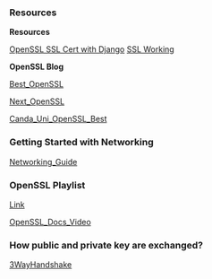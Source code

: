 ### Resources

**Resources**

[OpenSSL SSL Cert with Django](https://www.youtube.com/watch?v=dYdv6pkCufk)
[SSL Working](https://www.youtube.com/watch?v=0yw-z6f7Mb4)

**OpenSSL  Blog**

[Best_OpenSSL](https://opensource.com/article/19/6/cryptography-basics-openssl-part-1)

[Next_OpenSSL](https://www.keycdn.com/blog/openssl-tutorial)

[Canda_Uni_OpenSSL_Best](https://www.cs.toronto.edu/~arnold/427/19s/427_19S/tool/ssl/notes.pdf)

### Getting Started with Networking

[Networking_Guide](http://tcpipguide.com/free/index.htm)

### OpenSSL Playlist

[Link](https://www.youtube.com/playlist?list=PLgBMtP0_D_afzNG7Zs2jr8FSoyeU4yqhi)

[OpenSSL_Docs_Video](https://www.youtube.com/watch?v=StTKqLeJ7Ms)

### How public and private key are exchanged?

[3WayHandshake](https://www.geeksforgeeks.org/tcp-3-way-handshake-process/)


